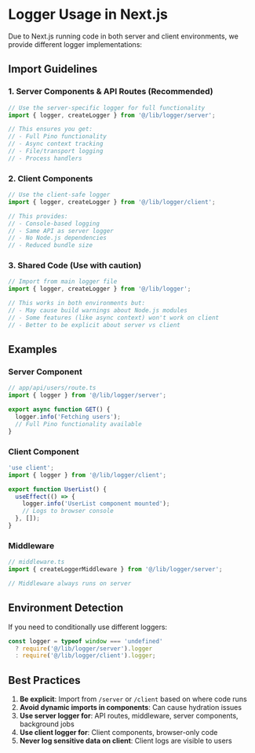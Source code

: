 # Logger Usage in Next.js

Due to Next.js running code in both server and client environments, we provide different logger implementations:

## Import Guidelines

### 1. **Server Components & API Routes** (Recommended)
```typescript
// Use the server-specific logger for full functionality
import { logger, createLogger } from '@/lib/logger/server';

// This ensures you get:
// - Full Pino functionality
// - Async context tracking
// - File/transport logging
// - Process handlers
```

### 2. **Client Components**
```typescript
// Use the client-safe logger
import { logger, createLogger } from '@/lib/logger/client';

// This provides:
// - Console-based logging
// - Same API as server logger
// - No Node.js dependencies
// - Reduced bundle size
```

### 3. **Shared Code** (Use with caution)
```typescript
// Import from main logger file
import { logger, createLogger } from '@/lib/logger';

// This works in both environments but:
// - May cause build warnings about Node.js modules
// - Some features (like async context) won't work on client
// - Better to be explicit about server vs client
```

## Examples

### Server Component
```typescript
// app/api/users/route.ts
import { logger } from '@/lib/logger/server';

export async function GET() {
  logger.info('Fetching users');
  // Full Pino functionality available
}
```

### Client Component
```typescript
'use client';
import { logger } from '@/lib/logger/client';

export function UserList() {
  useEffect(() => {
    logger.info('UserList component mounted');
    // Logs to browser console
  }, []);
}
```

### Middleware
```typescript
// middleware.ts
import { createLoggerMiddleware } from '@/lib/logger/server';

// Middleware always runs on server
```

## Environment Detection

If you need to conditionally use different loggers:

```typescript
const logger = typeof window === 'undefined' 
  ? require('@/lib/logger/server').logger
  : require('@/lib/logger/client').logger;
```

## Best Practices

1. **Be explicit**: Import from `/server` or `/client` based on where code runs
2. **Avoid dynamic imports in components**: Can cause hydration issues
3. **Use server logger for**: API routes, middleware, server components, background jobs
4. **Use client logger for**: Client components, browser-only code
5. **Never log sensitive data on client**: Client logs are visible to users